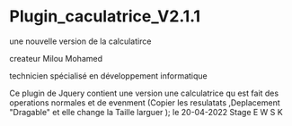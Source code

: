 # Plugin_caculatrice_V2.1.1

une nouvelle version de la calculatirce 

createur  Milou Mohamed  

technicien spécialisé en développement informatique

Ce plugin de Jquery contient une version une calculatrice qu est fait  des operations normales 
et de evenment (Copier les resulatats ,Deplacement "Dragable"  et elle change la Taille larguer );
le 20-04-2022
Stage E W S K 
